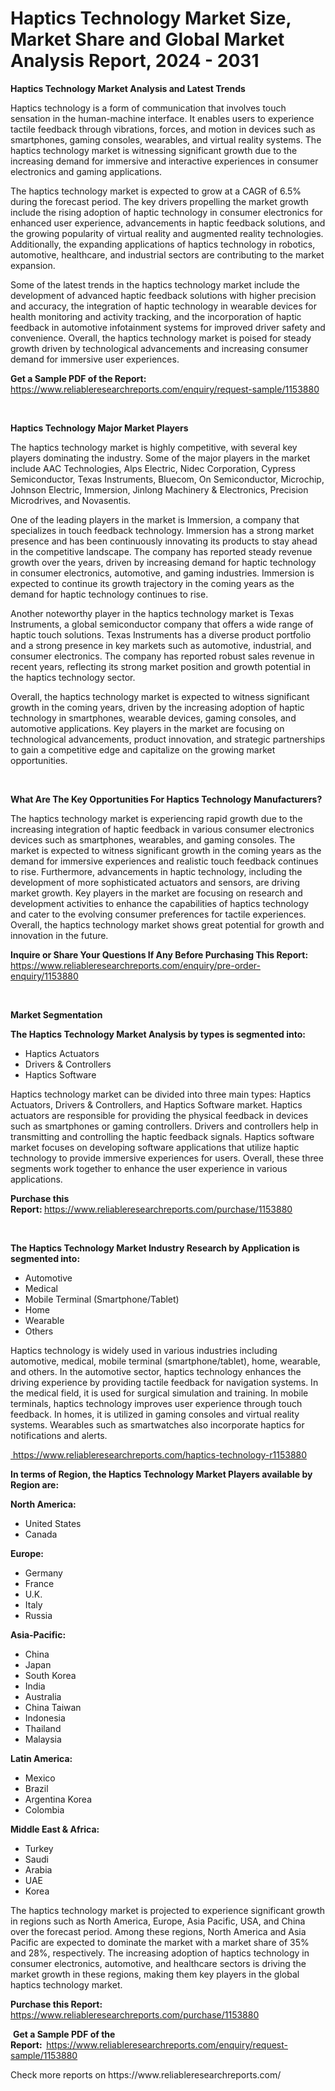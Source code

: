 <p><h1>Haptics Technology Market Size, Market Share and Global Market Analysis Report, 2024 - 2031</h1></p><p><strong>Haptics Technology Market Analysis and Latest Trends</strong></p>
<p><p>Haptics technology is a form of communication that involves touch sensation in the human-machine interface. It enables users to experience tactile feedback through vibrations, forces, and motion in devices such as smartphones, gaming consoles, wearables, and virtual reality systems. The haptics technology market is witnessing significant growth due to the increasing demand for immersive and interactive experiences in consumer electronics and gaming applications.</p><p>The haptics technology market is expected to grow at a CAGR of 6.5% during the forecast period. The key drivers propelling the market growth include the rising adoption of haptic technology in consumer electronics for enhanced user experience, advancements in haptic feedback solutions, and the growing popularity of virtual reality and augmented reality technologies. Additionally, the expanding applications of haptics technology in robotics, automotive, healthcare, and industrial sectors are contributing to the market expansion.</p><p>Some of the latest trends in the haptics technology market include the development of advanced haptic feedback solutions with higher precision and accuracy, the integration of haptic technology in wearable devices for health monitoring and activity tracking, and the incorporation of haptic feedback in automotive infotainment systems for improved driver safety and convenience. Overall, the haptics technology market is poised for steady growth driven by technological advancements and increasing consumer demand for immersive user experiences.</p></p>
<p><strong>Get a Sample PDF of the Report:&nbsp;</strong> <a href="https://www.reliableresearchreports.com/enquiry/request-sample/1153880">https://www.reliableresearchreports.com/enquiry/request-sample/1153880</a></p>
<p>&nbsp;</p>
<p><strong>Haptics Technology Major Market Players</strong></p>
<p><p>The haptics technology market is highly competitive, with several key players dominating the industry. Some of the major players in the market include AAC Technologies, Alps Electric, Nidec Corporation, Cypress Semiconductor, Texas Instruments, Bluecom, On Semiconductor, Microchip, Johnson Electric, Immersion, Jinlong Machinery & Electronics, Precision Microdrives, and Novasentis.</p><p>One of the leading players in the market is Immersion, a company that specializes in touch feedback technology. Immersion has a strong market presence and has been continuously innovating its products to stay ahead in the competitive landscape. The company has reported steady revenue growth over the years, driven by increasing demand for haptic technology in consumer electronics, automotive, and gaming industries. Immersion is expected to continue its growth trajectory in the coming years as the demand for haptic technology continues to rise.</p><p>Another noteworthy player in the haptics technology market is Texas Instruments, a global semiconductor company that offers a wide range of haptic touch solutions. Texas Instruments has a diverse product portfolio and a strong presence in key markets such as automotive, industrial, and consumer electronics. The company has reported robust sales revenue in recent years, reflecting its strong market position and growth potential in the haptics technology sector.</p><p>Overall, the haptics technology market is expected to witness significant growth in the coming years, driven by the increasing adoption of haptic technology in smartphones, wearable devices, gaming consoles, and automotive applications. Key players in the market are focusing on technological advancements, product innovation, and strategic partnerships to gain a competitive edge and capitalize on the growing market opportunities.</p></p>
<p>&nbsp;</p>
<p><strong>What Are The Key Opportunities For Haptics Technology Manufacturers?</strong></p>
<p><p>The haptics technology market is experiencing rapid growth due to the increasing integration of haptic feedback in various consumer electronics devices such as smartphones, wearables, and gaming consoles. The market is expected to witness significant growth in the coming years as the demand for immersive experiences and realistic touch feedback continues to rise. Furthermore, advancements in haptic technology, including the development of more sophisticated actuators and sensors, are driving market growth. Key players in the market are focusing on research and development activities to enhance the capabilities of haptics technology and cater to the evolving consumer preferences for tactile experiences. Overall, the haptics technology market shows great potential for growth and innovation in the future.</p></p>
<p><strong>Inquire or Share Your Questions If Any Before Purchasing This Report:</strong> <a href="https://www.reliableresearchreports.com/enquiry/pre-order-enquiry/1153880">https://www.reliableresearchreports.com/enquiry/pre-order-enquiry/1153880</a></p>
<p>&nbsp;</p>
<p><strong>Market Segmentation</strong></p>
<p><strong>The Haptics Technology Market Analysis by types is segmented into:</strong></p>
<p><ul><li>Haptics Actuators</li><li>Drivers & Controllers</li><li>Haptics Software</li></ul></p>
<p><p>Haptics technology market can be divided into three main types: Haptics Actuators, Drivers & Controllers, and Haptics Software market. Haptics actuators are responsible for providing the physical feedback in devices such as smartphones or gaming controllers. Drivers and controllers help in transmitting and controlling the haptic feedback signals. Haptics software market focuses on developing software applications that utilize haptic technology to provide immersive experiences for users. Overall, these three segments work together to enhance the user experience in various applications.</p></p>
<p><strong>Purchase this Report:&nbsp;</strong><a href="https://www.reliableresearchreports.com/purchase/1153880">https://www.reliableresearchreports.com/purchase/1153880</a></p>
<p>&nbsp;</p>
<p><strong>The Haptics Technology Market Industry Research by Application is segmented into:</strong></p>
<p><ul><li>Automotive</li><li>Medical</li><li>Mobile Terminal (Smartphone/Tablet)</li><li>Home</li><li>Wearable</li><li>Others</li></ul></p>
<p><p>Haptics technology is widely used in various industries including automotive, medical, mobile terminal (smartphone/tablet), home, wearable, and others. In the automotive sector, haptics technology enhances the driving experience by providing tactile feedback for navigation systems. In the medical field, it is used for surgical simulation and training. In mobile terminals, haptics technology improves user experience through touch feedback. In homes, it is utilized in gaming consoles and virtual reality systems. Wearables such as smartwatches also incorporate haptics for notifications and alerts.</p></p>
<p><a href="https://www.reliableresearchreports.com/haptics-technology-r1153880">&nbsp;https://www.reliableresearchreports.com/haptics-technology-r1153880</a></p>
<p><strong>In terms of Region, the Haptics Technology Market Players available by Region are:</strong></p>
<p>
    <p> <strong> North America: </strong>
        <ul>
            <li>United States</li>
            <li>Canada</li>
        </ul>
        </p> 
    <p> <strong> Europe: </strong>
        <ul>
            <li>Germany</li>
            <li>France</li>
            <li>U.K.</li>
            <li>Italy</li>
            <li>Russia</li>
        </ul>
        </p> 
    <p> <strong> Asia-Pacific: </strong>
        <ul>
            <li>China</li>
            <li>Japan</li>
            <li>South Korea</li>
            <li>India</li>
            <li>Australia</li>
            <li>China Taiwan</li>
            <li>Indonesia</li>
            <li>Thailand</li>
            <li>Malaysia</li>
        </ul>
        </p> 
    <p> <strong> Latin America: </strong>
        <ul>
            <li>Mexico</li>
            <li>Brazil</li>
            <li>Argentina Korea</li>
            <li>Colombia</li>
        </ul>
        </p> 
    <p> <strong> Middle East & Africa: </strong>
        <ul>
            <li>Turkey</li>
            <li>Saudi</li>
            <li>Arabia</li>
            <li>UAE</li>
            <li>Korea</li>
        </ul>
    </p>
    </p>
<p><p>The haptics technology market is projected to experience significant growth in regions such as North America, Europe, Asia Pacific, USA, and China over the forecast period. Among these regions, North America and Asia Pacific are expected to dominate the market with a market share of 35% and 28%, respectively. The increasing adoption of haptics technology in consumer electronics, automotive, and healthcare sectors is driving the market growth in these regions, making them key players in the global haptics technology market.</p></p>
<p><strong>Purchase this Report: </strong><a href="https://www.reliableresearchreports.com/purchase/1153880">https://www.reliableresearchreports.com/purchase/1153880</a></p>
<p>&nbsp;<strong>Get a Sample PDF of the Report:&nbsp;&nbsp;</strong><a href="https://www.reliableresearchreports.com/enquiry/request-sample/1153880">https://www.reliableresearchreports.com/enquiry/request-sample/1153880</a></p>
<p><strong></strong></p>
<p>Check more reports on https://www.reliableresearchreports.com/</p>